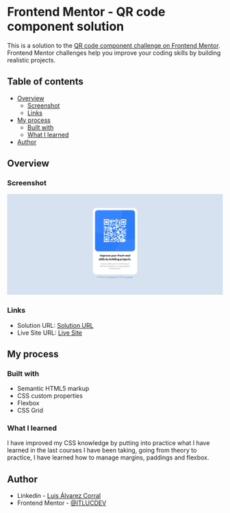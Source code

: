 # Frontend Mentor - QR code component solution

This is a solution to the [QR code component challenge on Frontend Mentor](https://www.frontendmentor.io/challenges/qr-code-component-iux_sIO_H). Frontend Mentor challenges help you improve your coding skills by building realistic projects. 

## Table of contents

- [Overview](#overview)
  - [Screenshot](#screenshot)
  - [Links](#links)
- [My process](#my-process)
  - [Built with](#built-with)
  - [What I learned](#what-i-learned)
- [Author](#author)


## Overview

### Screenshot

![](./images/solution-ss.png)


### Links

- Solution URL: [Solution URL](https://github.com/ITLUCDEV/frontend-qr-challenge)
- Live Site URL: [Live Site](https://itlucdev.github.io/qrcode.com)

## My process

### Built with

- Semantic HTML5 markup
- CSS custom properties
- Flexbox
- CSS Grid

### What I learned

I have improved my CSS knowledge by putting into practice what I have learned in the last courses I have been taking, going from theory to practice, I have learned how to manage margins, paddings and flexbox.

## Author

- Linkedin - [Luis Álvarez Corral](https://www.linkedin.com/in/lalvarezweb/)
- Frontend Mentor - [@ITLUCDEV](https://www.frontendmentor.io/profile/ITLUCDEV)

